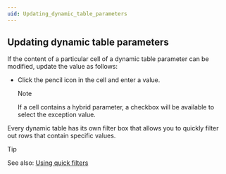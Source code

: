 ```yaml
---
uid: Updating_dynamic_table_parameters
---
```


## Updating dynamic table parameters

If the content of a particular cell of a dynamic table parameter can be modified, update the value as follows:

- Click the pencil icon in the cell and enter a value.

    > [!NOTE]
    > If a cell contains a hybrid parameter, a checkbox will be available to select the exception value.

Every dynamic table has its own filter box that allows you to quickly filter out rows that contain specific values.

> [!TIP]
> See also:
> [Using quick filters](xref:Using_quick_filters)
